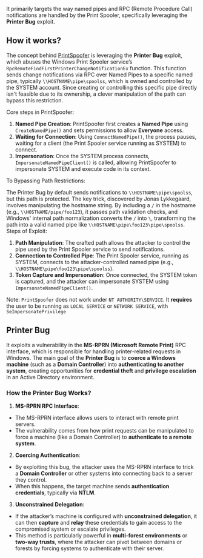 It primarily targets the way named pipes and RPC (Remote Procedure Call) notifications are handled by the Print Spooler, specifically leveraging the **Printer Bug** exploit.
## How it works?
The concept behind [PrintSpoofer](https://github.com/itm4n/PrintSpoofer) is leveraging the **Printer Bug** exploit, which abuses the Windows Print Spooler service’s `RpcRemoteFindFirstPrinterChangeNotificationEx` function. This function sends change notifications via RPC over Named Pipes to a specific named pipe, typically `\\HOSTNAME\pipe\spoolss`, which is owned and controlled by the SYSTEM account. Since creating or controlling this specific pipe directly isn't feasible due to its ownership, a clever manipulation of the path can bypass this restriction.

 Core steps in PrintSpoofer:  
1. **Named Pipe Creation**: PrintSpoofer first creates a **Named Pipe** using `CreateNamedPipe()` and sets permissions to allow **Everyone** access.  
2. **Waiting for Connection**: Using `ConnectNamedPipe()`, the process pauses, waiting for a client (the Print Spooler service running as SYSTEM) to connect.  
3. **Impersonation**: Once the SYSTEM process connects, `ImpersonateNamedPipeClient()` is called, allowing PrintSpoofer to impersonate SYSTEM and execute code in its context.

To Bypassing Path Restrictions:

The Printer Bug by default sends notifications to `\\HOSTNAME\pipe\spoolss`, but this path is protected. The key trick, discovered by Jonas Lykkegaard, involves manipulating the hostname string. By including a `/` in the hostname (e.g., `\\HOSTNAME/pipe/foo123`), it passes path validation checks, and Windows' internal path normalization converts the `/` into `\`, transforming the path into a valid named pipe like `\\HOSTNAME\pipe\foo123\pipe\spoolss`.  
Steps of Exploit:  
1. **Path Manipulation**: The crafted path allows the attacker to control the pipe used by the Print Spooler service to send notifications.  
2. **Connection to Controlled Pipe**: The Print Spooler service, running as SYSTEM, connects to the attacker-controlled named pipe (e.g., `\\HOSTNAME\pipe\foo123\pipe\spoolss`).  
3. **Token Capture and Impersonation**: Once connected, the SYSTEM token is captured, and the attacker can impersonate SYSTEM using `ImpersonateNamedPipeClient()`.

Note: `PrintSpoofer` does not work under `NT AUTHORITY\SERVICE`. It **requires** the user to be running as `LOCAL SERVICE` or `NETWORK SERVICE`, with `SeImpersonatePrivilege`

## Printer Bug
It exploits a vulnerability in the **MS-RPRN (Microsoft Remote Print)** RPC interface, which is responsible for handling printer-related requests in Windows. The main goal of the **Printer Bug** is to **coerce a Windows machine** (such as a **Domain Controller**) into **authenticating to another system**, creating opportunities for **credential theft** and **privilege escalation** in an Active Directory environment.
### How the Printer Bug Works?
1. **MS-RPRN RPC Interface**:
- The MS-RPRN interface allows users to interact with remote print servers.
- The vulnerability comes from how print requests can be manipulated to force a machine (like a Domain Controller) to **authenticate to a remote system**.
2. **Coercing Authentication**:
- By exploiting this bug, the attacker uses the MS-RPRN interface to trick a **Domain Controller** or other systems into connecting back to a server they control.
- When this happens, the target machine sends **authentication credentials**, typically via **NTLM**.
3. **Unconstrained Delegation**:
- If the attacker’s machine is configured with **unconstrained delegation**, it can then **capture** and **relay** these credentials to gain access to the compromised system or escalate privileges.
- This method is particularly powerful in **multi-forest environments** or **two-way trusts**, where the attacker can pivot between domains or forests by forcing systems to authenticate with their server.
